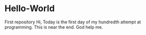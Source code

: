# Hello-World
First repository
Hi, Today is the first day of my hundredth attempt at programming. This is near the end. God help me.
